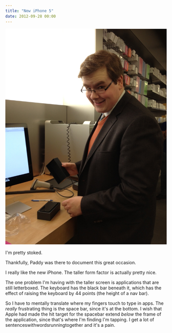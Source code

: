 ```yaml
---
title: "New iPhone 5"
date: 2012-09-28 00:00
---
```


 ![](/img/import/blog/cyzijqn0kkn1ckusw9c0qvbxecayda/0BE4C7001AC14718990FE1EF3E538D19.jpg)

I'm pretty stoked.

Thankfully, Paddy was there to document this great occasion.

I really like the new iPhone. The taller form factor is actually pretty nice.

The one problem I'm having with the taller screen is applications that are still letterboxed. The keyboard has the black bar beneath it, which has the effect of raising the keyboard by 44 points (the height of a nav bar).

So I have to mentally translate where my fingers touch to type in apps. The _really_ frustrating thing is the space bar, since it's at the bottom. I wish that Apple had made the hit target for the spacebar extend _below_ the frame of the application, since that's where I'm finding I'm tapping. I get a lot of sentenceswithwordsrunningtogether and it's a pain.

<!-- more -->
